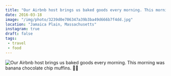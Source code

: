 ```yaml
---
title: "Our Airbnb host brings us baked goods every morning. This morning was banana chocolate chip muffins. 💯🍰"
date: 2016-03-18
image: "/img/photo/3239d0e706347a39b3ba49d666b7f4dd.jpg"
location: "Jamaica Plain, Massachusetts"
instagram: true
draft: false
tags:
 - travel
 - food
---
```


![Our Airbnb host brings us baked goods every morning. This morning was banana chocolate chip muffins. 💯🍰](/img/photo/3239d0e706347a39b3ba49d666b7f4dd.jpg)
